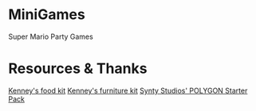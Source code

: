 # MiniGames
Super Mario Party Games


# Resources & Thanks

[Kenney's food kit](https://www.kenney.nl/assets/food-kit)
[Kenney's furniture kit](https://www.kenney.nl/assets/furniture-kit)
[Synty Studios' POLYGON Starter Pack](https://assetstore.unity.com/packages/p/polygon-starter-pack-low-poly-3d-art-by-synty-156819)